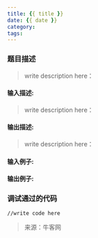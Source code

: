 ```yaml
---
title: {{ title }}
date: {{ date }}
category:
tags:
---
```

### 题目描述
> write description here： <!-- more -->

#### 输入描述:
> write description here：

#### 输出描述:
> write description here：

#### 输入例子:
> 

#### 输出例子:
> 

### 调试通过的代码

```
//write code here

```


> 来源：牛客网

